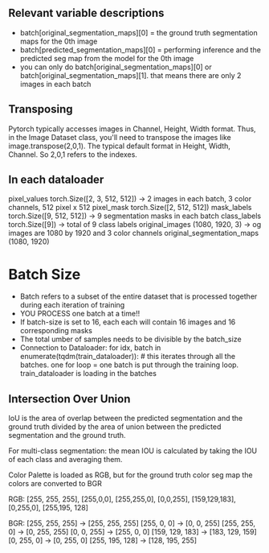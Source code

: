 ## Relevant variable descriptions 
- batch[original_segmentation_maps][0] = the ground truth segmentation maps for the 0th image 
- batch[predicted_segmentation_maps][0] = performing inference and the predicted seg map from the model for the 0th image
- you can only do batch[original_segmentation_maps][0] or batch[original_segmentation_maps][1]. that means there are only 2 images in each batch

## Transposing 
Pytorch typically accesses images in Channel, Height, Width format. Thus, in the Image Dataset class, you'll need to transpose the images like image.transpose(2,0,1). The typical default format in Height, Width, Channel. So 2,0,1 refers to the indexes. 
## In each dataloader 

pixel_values torch.Size([2, 3, 512, 512]) -> 2 images in each batch, 3 color channels, 512 pixel x 512 
pixel_mask torch.Size([2, 512, 512])
mask_labels torch.Size([9, 512, 512]) -> 9 segmentation masks in each batch 
class_labels torch.Size([9]) -> total of 9 class labels 
original_images (1080, 1920, 3) -> og images are 1080 by 1920 and 3 color channels 
original_segmentation_maps (1080, 1920)

# Batch Size 
- Batch refers to a subset of the entire dataset that is processed together during each iteration of training
- YOU PROCESS one batch at a time!!
- If batch-size is set to 16, each each will contain 16 images and 16 corresponding masks
- The total umber of samples needs to be divisible by the batch_size
- Connection to Dataloader:   for idx, batch in enumerate(tqdm(train_dataloader)): # this iterates through all the batches. one for loop = one batch is put through the training loop. train_dataloader is loading in the batches


## Intersection Over Union 

IoU is the area of overlap between the predicted segmentation and the ground truth divided by the area of union between the predicted segmentation and the ground truth.

For multi-class segmentation: the mean IOU is calculated by taking the IOU of each class and averaging them. 


Color Palette is loaded as RGB, but for the ground truth color seg map the colors are converted to BGR 

RGB: 
[255, 255, 255], [255,0,0], [255,255,0], [0,0,255], [159,129,183], [0,255,0], [255,195, 128]

BGR: 
[255, 255, 255] -> [255, 255, 255]
[255, 0, 0] -> [0, 0, 255]
[255, 255, 0] -> [0, 255, 255]
[0, 0, 255] -> [255, 0, 0]
[159, 129, 183] -> [183, 129, 159]
[0, 255, 0] -> [0, 255, 0]
[255, 195, 128] -> [128, 195, 255]

